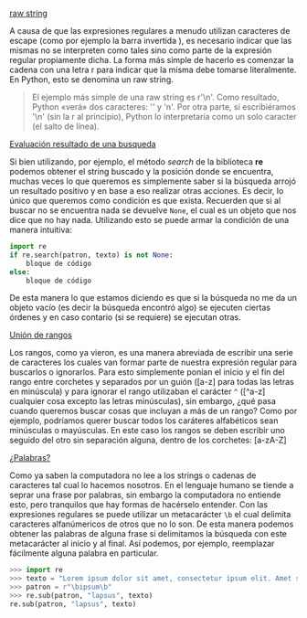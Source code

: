 [raw string]()

A causa de que las expresiones regulares a menudo utilizan caracteres de escape (como por ejemplo la barra invertida \), es necesario indicar que las mismas no se interpreten como tales sino como parte de la expresión regular propiamente dicha. La forma más simple de hacerlo es comenzar la cadena con una letra r para indicar que la misma debe tomarse literalmente. En Python, esto se denomina un raw string.

>El ejemplo más simple de una raw string es r'\n'. Como resultado, Python «verá» dos caracteres: '\' y 'n'. Por otra parte, si escribiéramos '\n' (sin la r al principio), Python lo interpretaría como un solo caracter (el salto de línea).

[Evaluación resultado de una busqueda]()

Si bien utilizando, por ejemplo, el método _search_ de la biblioteca **re** podemos obtener el string buscado y la posición donde se encuentra, muchas veces lo que queremos es simplemente saber si la búsqueda arrojó un resultado positivo y en base a eso realizar otras acciones. Es decir, lo único que queremos como condición es que exista. Recuerden que si al buscar no se encuentra nada se devuelve ```None```, el cual es un objeto que nos dice que no hay nada. Utilizando esto se puede armar la condición de una manera intuitiva:

```Python
import re
if re.search(patron, texto) is not None:
	bloque de código
else:
	bloque de código
```

De esta manera lo que estamos diciendo es que si la búsqueda no me da un objeto vacío (es decir la búsqueda encontró algo) se ejecuten ciertas órdenes y en caso contario (si se requiere) se ejecutan otras.

[Unión de rangos]()

Los rangos, como ya vieron, es una manera abreviada de escribir una serie de caracteres los cuales van formar parte de nuestra expresión regular para buscarlos o ignorarlos. Para esto simplemente ponían el inicio y el fin del rango entre corchetes y separados por un guión ([a-z] para todas las letras en minúscula) y para ignorar el rango utilizaban el carácter ```^``` ([^a-z] cualquier cosa excepto las letras minúsculas), sin embargo, ¿qué pasa cuando queremos buscar cosas que incluyan a más de un rango? Como por ejemplo, podríamos querer buscar todos los caráteres alfabéticos sean minúsculas o mayúsculas. En este caso los rangos se deben escribir uno seguido del otro sin separación alguna, dentro de los corchetes: [a-zA-Z]

[¿Palabras?]()

Como ya saben la computadora no lee a los strings o cadenas de caracteres tal cual lo hacemos nosotros. En el lenguaje humano se tiende a seprar una frase por palabras, sin embargo la computadora no entiende esto, pero tranquilos que hay formas de hacérselo entender. Con las expresiones regulares se puede utilizar un metacarácter ```\b``` el cual delimita caracteres alfanúmericos de otros que no lo son. De esta manera podemos obtener las palabras de alguna frase si delimitamos la búsqueda con este metacarácter al inicio y al final. Así podemos, por ejemplo, reemplazar fácilmente alguna palabra en particular.

```Python
>>> import re
>>> texto = "Lorem ipsum dolor sit amet, consectetur ipsum elit. Amet sit amet."
>>> patron = r"\bipsum\b"
>>> re.sub(patron, "lapsus", texto)
re.sub(patron, "lapsus", texto)
```